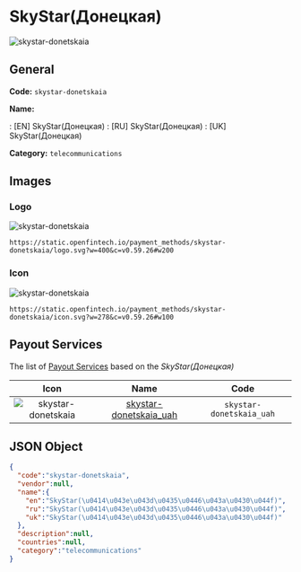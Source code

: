 
# SkyStar(Донецкая) 
![skystar-donetskaia](https://static.openfintech.io/payment_methods/skystar-donetskaia/logo.svg?w=400&c=v0.59.26#w200)  

## General 
**Code:** `skystar-donetskaia` 
 
**Name:** 
 
:	[EN] SkyStar(Донецкая) 
:	[RU] SkyStar(Донецкая) 
:	[UK] SkyStar(Донецкая) 
 
**Category:** `telecommunications` 
 

## Images 

### Logo 
![skystar-donetskaia](https://static.openfintech.io/payment_methods/skystar-donetskaia/logo.svg?w=400&c=v0.59.26#w200)  

```
https://static.openfintech.io/payment_methods/skystar-donetskaia/logo.svg?w=400&c=v0.59.26#w200
```  

### Icon 
![skystar-donetskaia](https://static.openfintech.io/payment_methods/skystar-donetskaia/icon.svg?w=278&c=v0.59.26#w100)  

```
https://static.openfintech.io/payment_methods/skystar-donetskaia/icon.svg?w=278&c=v0.59.26#w100
```  

## Payout Services 
 
The list of [Payout Services](/payout-services/) based on the _SkyStar(Донецкая)_ 

|Icon|Name|Code| 
|:---:|:---:|:---:| 
|![skystar-donetskaia](https://static.openfintech.io/payout_methods/skystar-donetskaia/icon.svg?w=278&c=v0.59.26#w40) |[skystar-donetskaia_uah](/payout-services/skystar-donetskaia_uah/)|`skystar-donetskaia_uah`| 
 

## JSON Object 

```json
{
  "code":"skystar-donetskaia",
  "vendor":null,
  "name":{
    "en":"SkyStar(\u0414\u043e\u043d\u0435\u0446\u043a\u0430\u044f)",
    "ru":"SkyStar(\u0414\u043e\u043d\u0435\u0446\u043a\u0430\u044f)",
    "uk":"SkyStar(\u0414\u043e\u043d\u0435\u0446\u043a\u0430\u044f)"
  },
  "description":null,
  "countries":null,
  "category":"telecommunications"
}
```  
